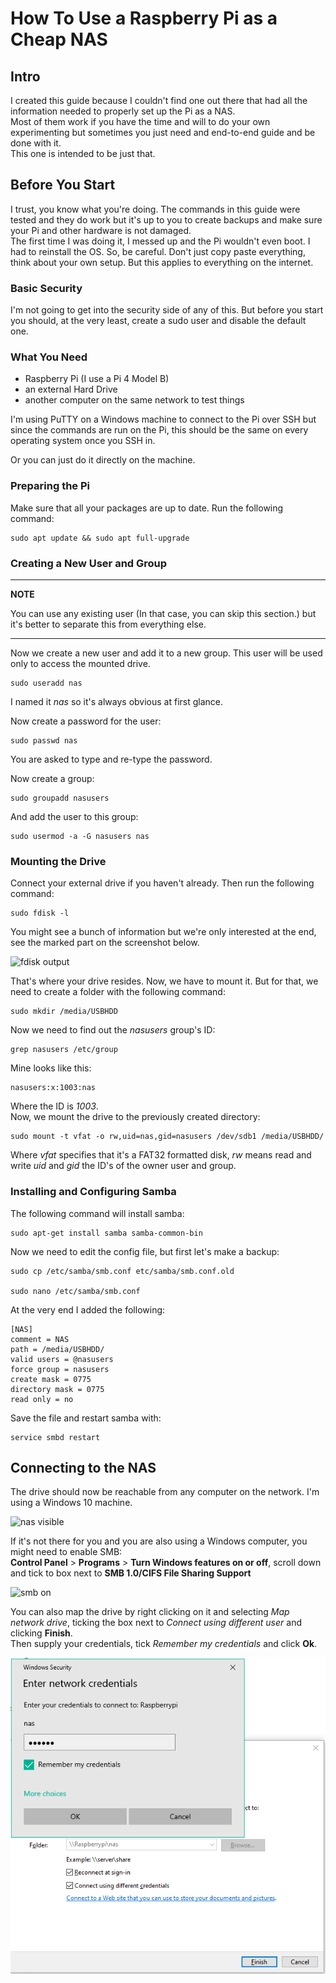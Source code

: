 # How To Use a Raspberry Pi as a Cheap NAS

## Intro

I created this guide because I couldn't find one out there that had all the information needed to properly set up the Pi as a NAS.  
Most of them work if you have the time and will to do your own experimenting but sometimes you just need and end-to-end guide and be done with it.  
This one is intended to be just that.  

## Before You Start

I trust, you know what you're doing. The commands in this guide were tested and they do work but it's up to you to create backups and make sure your Pi and other hardware is not damaged.  
The first time I was doing it, I messed up and the Pi wouldn't even boot. I had to reinstall the OS. So, be careful. Don't just copy paste everything, think about your own setup. But this applies to everything on the internet.  

### Basic Security

I'm not going to get into the security side of any of this. But before you start you should, at the very least, create a sudo user and disable the default one.  

### What You Need

- Raspberry Pi (I use a Pi 4 Model B)
- an external Hard Drive
- another computer on the same network to test things

I'm using PuTTY on a Windows machine to connect to the Pi over SSH but since the commands are run on the Pi, this should be the same on every operating system once you SSH in.  

Or you can just do it directly on the machine.  

### Preparing the Pi

Make sure that all your packages are up to date. Run the following command:  

    sudo apt update && sudo apt full-upgrade


### Creating a New User and Group

---
**NOTE**

You can use any existing user (In that case, you can skip this section.) but it's better to separate this from everything else.  

---

Now we create a new user and add it to a new group. This user will be used only to access the mounted drive.  

    sudo useradd nas

I named it *nas* so it's always obvious at first glance.  

Now create a password for the user:  

    sudo passwd nas

You are asked to type and re-type the password.  

Now create a group:  

    sudo groupadd nasusers

And add the user to this group:  

    sudo usermod -a -G nasusers nas

### Mounting the Drive

Connect your external drive if you haven't already. Then run the following command:  

    sudo fdisk -l

You might see a bunch of information but we're only interested at the end, see the marked part on the screenshot below.  

![fdisk output](/screens/fdisk.PNG)

That's where your drive resides. Now, we have to mount it. But for that, we need to create a folder with the following command:  

    sudo mkdir /media/USBHDD

Now we need to find out the *nasusers* group's ID:  

    grep nasusers /etc/group

Mine looks like this:  

    nasusers:x:1003:nas

Where the ID is *1003*.  
Now, we mount the drive to the previously created directory:  

    sudo mount -t vfat -o rw,uid=nas,gid=nasusers /dev/sdb1 /media/USBHDD/

Where *vfat* specifies that it's a FAT32 formatted disk, *rw* means read and write *uid* and *gid* the ID's of the owner user and group.  

### Installing and Configuring Samba

The following command will install samba:  

    sudo apt-get install samba samba-common-bin

Now we need to edit the config file, but first let's make a backup:

    sudo cp /etc/samba/smb.conf etc/samba/smb.conf.old

    sudo nano /etc/samba/smb.conf

At the very end I added the following:

    [NAS]
    comment = NAS
    path = /media/USBHDD/
    valid users = @nasusers
    force group = nasusers
    create mask = 0775
    directory mask = 0775
    read only = no

Save the file and restart samba with:  

    service smbd restart

## Connecting to the NAS

The drive should now be reachable from any computer on the network. I'm using a Windows 10 machine.

![nas visible](/screens/nas.PNG)

If it's not there for you and you are also using a Windows computer, you might need to enable SMB:  
**Control Panel** > **Programs** > **Turn Windows features on or off**, scroll down and tick to box next to **SMB 1.0/CIFS File Sharing Support**  

![smb on](/screens/smb_on.PNG)

You can also map the drive by right clicking on it and selecting *Map network drive*, ticking the box next to *Connect using different user* and clicking **Finish**.  
Then supply your credentials, tick *Remember my credentials* and click **Ok**.  

![mapping](screens/mapping.PNG)
